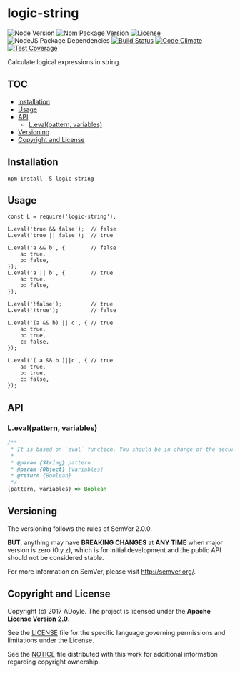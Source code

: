 # logic-string
![Node Version][Node Version Image]
[![Npm Package Version][Npm Package Version Image]][Npm Package Version LINK]
[![License][License Image]][License LINK]
![NodeJS Package Dependencies][NodeJS Package Dependencies Link]
[![Build Status][Build Status Image]][Build Status Link]
[![Code Climate][Code Climate Image]][Code Climate Link]
[![Test Coverage][Test Coverage Image]][Test Coverage Link]

Calculate logical expressions in string.

## TOC

<!-- MarkdownTOC GFM -->

- [Installation](#installation)
- [Usage](#usage)
- [API](#api)
    - [L.eval(pattern, variables)](#levalpattern-variables)
- [Versioning](#versioning)
- [Copyright and License](#copyright-and-license)

<!-- /MarkdownTOC -->

## Installation

`npm install -S logic-string`

## Usage

```
const L = require('logic-string');

L.eval('true && false');  // false
L.eval('true || false');  // true

L.eval('a && b', {        // false
    a: true,
    b: false,
});
L.eval('a || b', {        // true
    a: true,
    b: false,
});

L.eval('!false');         // true
L.eval('!true');          // false

L.eval('(a && b) || c', { // true
    a: true,
    b: true,
    c: false,
});

L.eval('( a && b )||c', { // true
    a: true,
    b: true,
    c: false,
});
```

## API

### L.eval(pattern, variables)

```js
/**
 * It is based on `eval` function. You should be in charge of the security with injection risks.
 *
 * @param {String} pattern
 * @param {Object} [variables]
 * @return {Boolean}
 */
(pattern, variables) => Boolean
```

## Versioning

The versioning follows the rules of SemVer 2.0.0.

**BUT**, anything may have **BREAKING CHANGES** at **ANY TIME** when major version is zero (0.y.z), which is for initial development and the public API should not be considered stable.

For more information on SemVer, please visit http://semver.org/.

## Copyright and License

Copyright (c) 2017 ADoyle. The project is licensed under the **Apache License Version 2.0**.

See the [LICENSE][] file for the specific language governing permissions and limitations under the License.

See the [NOTICE][] file distributed with this work for additional information regarding copyright ownership.


<!-- Links -->

[LICENSE]: ./LICENSE
[NOTICE]: ./NOTICE


<!-- links -->

[Node Version Image]: https://img.shields.io/node/v/logic-string.svg
[Npm Package Version Image]: https://img.shields.io/npm/v/logic-string.svg
[Npm Package Version LINK]: https://www.npmjs.com/package/logic-string
[License Image]: https://img.shields.io/npm/l/logic-string.svg
[License LINK]: https://github.com/adoyle-h/logic-string/blob/master/LICENSE
[NodeJS Package Dependencies Link]: https://david-dm.org/adoyle-h/logic-string.svg
[Build Status Image]: https://travis-ci.org/adoyle-h/logic-string.svg?branch=master
[Build Status Link]: https://travis-ci.org/adoyle-h/logic-string
[Code Climate Image]: https://codeclimate.com/github/adoyle-h/logic-string/badges/gpa.svg
[Code Climate Link]: https://codeclimate.com/github/adoyle-h/logic-string
[Test Coverage Image]: https://codeclimate.com/github/adoyle-h/logic-string/badges/coverage.svg
[Test Coverage Link]: https://codeclimate.com/github/adoyle-h/logic-string/coverage
